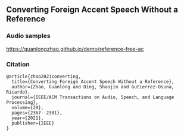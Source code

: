 ## Converting Foreign Accent Speech Without a Reference

### Audio samples

https://guanlongzhao.github.io/demo/reference-free-ac


### Citation

```
@article{zhao2021converting,
  title={Converting Foreign Accent Speech Without a Reference},
  author={Zhao, Guanlong and Ding, Shaojin and Gutierrez-Osuna, Ricardo},
  journal={IEEE/ACM Transactions on Audio, Speech, and Language Processing},
  volume={29},
  pages={2367--2381},
  year={2021},
  publisher={IEEE}
}
```
